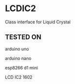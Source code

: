 # LCDIC2
Class interface for Liquid Crystal

## TESTED ON

arduino uno

arduino nano

esp8266 d1 mini

LCD IC2 1602
